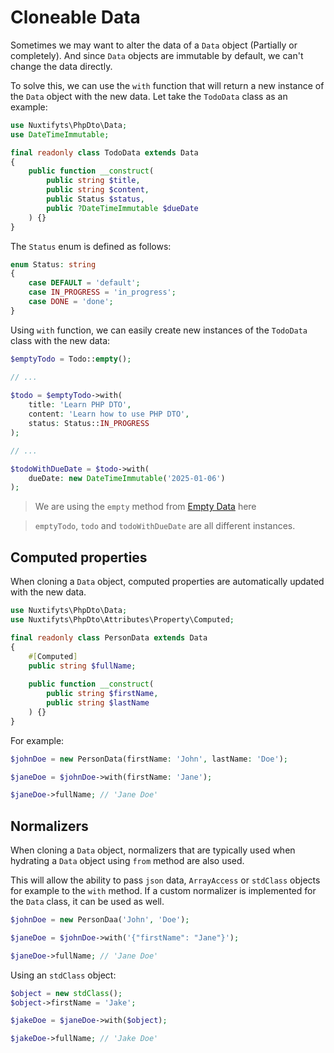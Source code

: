Cloneable Data
= 

Sometimes we may want to alter the data of a `Data` object (Partially or completely).
And since `Data` objects are immutable by default, we can't change the data directly.

To solve this, we can use the `with` function that will return a new instance of the `Data` object with the new data.
Let take the `TodoData` class as an example:

```php
use Nuxtifyts\PhpDto\Data;
use DateTimeImmutable;

final readonly class TodoData extends Data
{
    public function __construct(
        public string $title,
        public string $content,
        public Status $status,
        public ?DateTimeImmutable $dueDate
    ) {}
}
```

The `Status` enum is defined as follows:

```php
enum Status: string
{
    case DEFAULT = 'default';
    case IN_PROGRESS = 'in_progress';
    case DONE = 'done';
}
```

Using `with` function, we can easily create new instances of the `TodoData` class with the new data:

```php
$emptyTodo = Todo::empty();

// ...
 
$todo = $emptyTodo->with(
    title: 'Learn PHP DTO',
    content: 'Learn how to use PHP DTO',
    status: Status::IN_PROGRESS
);

// ...

$todoWithDueDate = $todo->with(
    dueDate: new DateTimeImmutable('2025-01-06')
);
```

> We are using the `empty` method 
> from [Empty Data](https://github.com/nuxtifyts/php-dto/blob/main/docs/EmptyData.md)
> here

> `emptyTodo`, `todo` and `todoWithDueDate` are all different instances.

Computed properties
-

When cloning a `Data` object, computed properties are automatically updated with the new data.

```php
use Nuxtifyts\PhpDto\Data;
use Nuxtifyts\PhpDto\Attributes\Property\Computed;

final readonly class PersonData extends Data
{
    #[Computed]
    public string $fullName;
    
    public function __construct(
        public string $firstName,
        public string $lastName
    ) {}
}
```

For example: 

```php
$johnDoe = new PersonData(firstName: 'John', lastName: 'Doe');

$janeDoe = $johnDoe->with(firstName: 'Jane');

$janeDoe->fullName; // 'Jane Doe'
```

Normalizers
-

When cloning a `Data` object, normalizers that are typically used when hydrating a `Data` object
using `from` method are also used.

This will allow the ability to pass `json` data, `ArrayAccess` or `stdClass` objects for example to the `with` method.
If a custom normalizer is implemented for the `Data` class, it can be used as well.

```php
$johnDoe = new PersonDaa('John', 'Doe');

$janeDoe = $johnDoe->with('{"firstName": "Jane"}');

$janeDoe->fullName; // 'Jane Doe'
```

Using an `stdClass` object:

```php
$object = new stdClass();
$object->firstName = 'Jake';

$jakeDoe = $janeDoe->with($object);

$jakeDoe->fullName; // 'Jake Doe'
```
